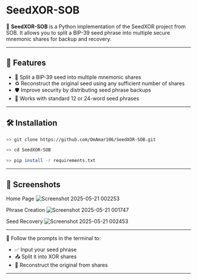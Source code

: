 # SeedXOR-SOB

🔐 **SeedXOR-SOB** is a Python implementation of the SeedXOR project from SOB. It allows you to split a BIP-39 seed phrase into multiple secure mnemonic shares for backup and recovery.

---

## 🚀 Features

* 🔑 Split a BIP-39 seed into multiple mnemonic shares
* ♻️ Reconstruct the original seed using any sufficient number of shares
* 🛡️ Improve security by distributing seed phrase backups
* 🧠 Works with standard 12 or 24-word seed phrases

---

## 🛠️ Installation

```bash
>> git clone https://github.com/OmAmar106/SeedXOR-SOB.git
```
```bash
>> cd SeedXOR-SOB
```
```bash
>> pip install -r requirements.txt
```

---

## 📸 Screenshots

Home Page
![Screenshot 2025-05-21 002253](https://github.com/user-attachments/assets/b29461fd-c4f9-487e-9d5e-077d34e32d68)

Phrase Creation
![Screenshot 2025-05-21 001747](https://github.com/user-attachments/assets/defe116f-06b1-471c-9e1f-229de4e50b0a)

Seed Recovery
![Screenshot 2025-05-21 002453](https://github.com/user-attachments/assets/d54f2174-81af-4ff1-916b-9999830eeb44)

---

🔁 Follow the prompts in the terminal to:

* ✅ Input your seed phrase
* 📤 Split it into XOR shares
* 🔄 Reconstruct the original from shares

---
